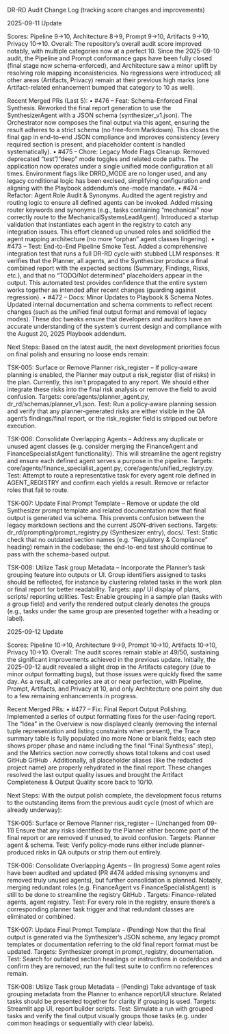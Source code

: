 DR-RD Audit Change Log (tracking score changes and improvements)

2025-09-11 Update

Scores: Pipeline 9→10, Architecture 8→9, Prompt 9→10, Artifacts 9→10, Privacy 10→10.
Overall: The repository’s overall audit score improved notably, with multiple categories now at a perfect 10. Since the 2025-09-10 audit, the Pipeline and Prompt conformance gaps have been fully closed (final stage now schema-enforced), and Architecture saw a minor uplift by resolving role mapping inconsistencies. No regressions were introduced; all other areas (Artifacts, Privacy) remain at their previous high marks (one Artifact-related enhancement bumped that category to 10 as well).

Recent Merged PRs (Last 5):
• #476 – Feat: Schema-Enforced Final Synthesis. Reworked the final report generation to use the SynthesizerAgent with a JSON schema (synthesizer_v1.json). The Orchestrator now composes the final output via this agent, ensuring the result adheres to a strict schema (no free-form Markdown). This closes the final gap in end-to-end JSON compliance and improves consistency (every required section is present, and placeholder content is handled systematically).
• #475 – Chore: Legacy Mode Flags Cleanup. Removed deprecated “test”/“deep” mode toggles and related code paths. The application now operates under a single unified mode configuration at all times. Environment flags like DRRD_MODE are no longer used, and any legacy conditional logic has been excised, simplifying configuration and aligning with the Playbook addendum’s one-mode mandate.
• #474 – Refactor: Agent Role Audit & Synonyms. Audited the agent registry and routing logic to ensure all defined agents can be invoked. Added missing router keywords and synonyms (e.g., tasks containing “mechanical” now correctly route to the MechanicalSystemsLeadAgent). Introduced a startup validation that instantiates each agent in the registry to catch any integration issues. This effort cleaned up unused roles and solidified the agent mapping architecture (no more “orphan” agent classes lingering).
• #473 – Test: End-to-End Pipeline Smoke Test. Added a comprehensive integration test that runs a full DR-RD cycle with stubbed LLM responses. It verifies that the Planner, all agents, and the Synthesizer produce a final combined report with the expected sections (Summary, Findings, Risks, etc.), and that no “TODO/Not determined” placeholders appear in the output. This automated test provides confidence that the entire system works together as intended after recent changes (guarding against regression).
• #472 – Docs: Minor Updates to Playbook & Schema Notes. Updated internal documentation and schema comments to reflect recent changes (such as the unified final output format and removal of legacy modes). These doc tweaks ensure that developers and auditors have an accurate understanding of the system’s current design and compliance with the August 20, 2025 Playbook addendum.

Next Steps: Based on the latest audit, the next development priorities focus on final polish and ensuring no loose ends remain:

TSK-005: Surface or Remove Planner risk_register – If policy-aware planning is enabled, the Planner may output a risk_register (list of risks) in the plan. Currently, this isn’t propagated to any report. We should either integrate these risks into the final risk analysis or remove the field to avoid confusion. Targets: core/agents/planner_agent.py, dr_rd/schemas/planner_v1.json. Test: Run a policy-aware planning session and verify that any planner-generated risks are either visible in the QA agent’s findings/final report, or the risk_register field is stripped out before execution.

TSK-006: Consolidate Overlapping Agents – Address any duplicate or unused agent classes (e.g. consider merging the FinanceAgent and FinanceSpecialistAgent functionality). This will streamline the agent registry and ensure each defined agent serves a purpose in the pipeline. Targets: core/agents/finance_specialist_agent.py, core/agents/unified_registry.py. Test: Attempt to route a representative task for every agent role defined in AGENT_REGISTRY and confirm each yields a result. Remove or refactor roles that fail to route.

TSK-007: Update Final Prompt Template – Remove or update the old Synthesizer prompt template and related documentation now that final output is generated via schema. This prevents confusion between the legacy markdown sections and the current JSON-driven sections. Targets: dr_rd/prompting/prompt_registry.py (Synthesizer entry), docs/. Test: Static check that no outdated section names (e.g. “Regulatory & Compliance” heading) remain in the codebase; the end-to-end test should continue to pass with the schema-based output.

TSK-008: Utilize Task group Metadata – Incorporate the Planner’s task grouping feature into outputs or UI. Group identifiers assigned to tasks should be reflected, for instance by clustering related tasks in the work plan or final report for better readability. Targets: app/ UI display of plans, scripts/ reporting utilities. Test: Enable grouping in a sample plan (tasks with a group field) and verify the rendered output clearly denotes the groups (e.g., tasks under the same group are presented together with a heading or label).

2025-09-12 Update

Scores: Pipeline 10→10, Architecture 9→9, Prompt 10→10, Artifacts 10→10, Privacy 10→10.
Overall: The audit scores remain stable at 49/50, sustaining the significant improvements achieved in the previous update. Initially, the 2025-09-12 audit revealed a slight drop in the Artifacts category (due to minor output formatting bugs), but those issues were quickly fixed the same day. As a result, all categories are at or near perfection, with Pipeline, Prompt, Artifacts, and Privacy at 10, and only Architecture one point shy due to a few remaining enhancements in progress.

Recent Merged PRs:
• #477 – Fix: Final Report Output Polishing. Implemented a series of output formatting fixes for the user-facing report. The “Idea” in the Overview is now displayed cleanly (removing the internal tuple representation and listing constraints when present), the Trace summary table is fully populated (no more None or blank fields; each step shows proper phase and name including the final “Final Synthesis” step), and the Metrics section now correctly shows total tokens and cost used
GitHub
GitHub
. Additionally, all placeholder aliases (like the redacted project name) are properly rehydrated in the final report. These changes resolved the last output quality issues and brought the Artifact Completeness & Output Quality score back to 10/10.

Next Steps: With the output polish complete, the development focus returns to the outstanding items from the previous audit cycle (most of which are already underway):

TSK-005: Surface or Remove Planner risk_register – (Unchanged from 09-11) Ensure that any risks identified by the Planner either become part of the final report or are removed if unused, to avoid confusion. Targets: Planner agent & schema. Test: Verify policy-mode runs either include planner-produced risks in QA outputs or strip them out entirely.

TSK-006: Consolidate Overlapping Agents – (In progress) Some agent roles have been audited and updated (PR #474 added missing synonyms and removed truly unused agents), but further consolidation is planned. Notably, merging redundant roles (e.g. FinanceAgent vs FinanceSpecialistAgent) is still to be done to streamline the registry
GitHub
. Targets: Finance-related agents, agent registry. Test: For every role in the registry, ensure there’s a corresponding planner task trigger and that redundant classes are eliminated or combined.

TSK-007: Update Final Prompt Template – (Pending) Now that the final output is generated via the Synthesizer’s JSON schema, any legacy prompt templates or documentation referring to the old final report format must be updated. Targets: Synthesizer prompt in prompt_registry, documentation. Test: Search for outdated section headings or instructions in code/docs and confirm they are removed; run the full test suite to confirm no references remain.

TSK-008: Utilize Task group Metadata – (Pending) Take advantage of task grouping metadata from the Planner to enhance report/UI structure. Related tasks should be presented together for clarity if grouping is used. Targets: Streamlit app UI, report builder scripts. Test: Simulate a run with grouped tasks and verify the final output visually groups those tasks (e.g. under common headings or sequentially with clear labels).
